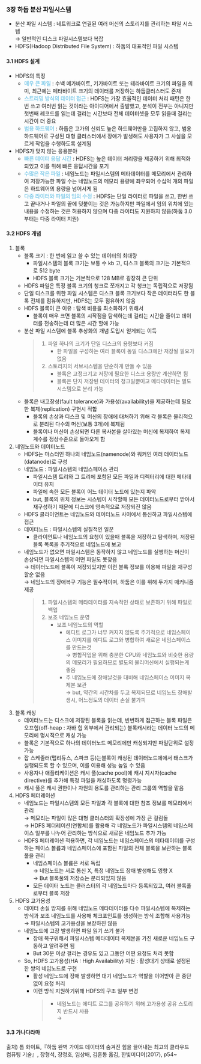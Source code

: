 ### 3장 하둡 분산 파일시스템
+ 분산 파일 시스템 : 네트워크로 연결된 여러 머신의 스토리지를 관리하는 파일 시스템
   <br>→ 일반적인 디스크 파일시스템보다 복잡
+ HDFS(Hadoop Distributed File System) : 하둡의 대표적인 파일 시스템  

#### 3.1 HDFS 설계
+ HDFS의 특징
  - <B style="color:skyblue">매우 큰 파일</B> : 수백 메가바이트, 기가바이트 또는 테라바이트 크기의 파일을 의미, 최근에는 페타바이트 크기의 데이터를 저장하는 하둡클러스터도 존재
  - <B style="color:skyblue">스트리밍 방식의 데이터 접근</B> : HDFS는 가장 효율적인 데이터 처리 패턴은 한 번 쓰고 여러번 읽는 것이라는 아이디어에서 출발했고, 분석이 전부는 아니지만 첫번째 레코드를 읽는데 걸리는 시간보다 전체 데이터셋을 모두 읽을때 걸리는 시간이 더 중요
  - <B style="color:skyblue">범용 하드웨어</B> : 하둡은 고가의 신뢰도 높은 하드웨어만을 고집하지 않고, 범용 하드웨어로 구성된 대형 클러스터에서 장애가 발생해도 사용자가 그 사실을 모르게 작업을 수행하도록 설계됨
+ HDFS가 맞지 않는 응용분야
  - <B style="color:skyblue">빠른 데이터 응답 시간</B> : HDFS는 높은 데이터 처리량을 제공하기 위해 최적화되있고 이를 위해 빠른 응답시간을 포기
  - <B style="color:skyblue">수많은 작은 파일</B> : 네임노드는 파일시스템의 메타데이터를 메모리에서 관리하여 저장가능한 파일 수는 네임노드의 메모리 용량에 좌우되어 수십억 개의 파일은 하드웨어의 용량을 넘어서게 됨
  - <B style="color:skyblue">다중 라이터와 파일의 임의 수정</B> : HDFS는 단일 라이터로 파일을 쓰고, 한번 쓰고 끝나거나 파일의 끝에 덧붙이는 것은 가능하지만 파일에서 임의 위치에 있는 내용을 수정하는 것은 허용하지 않으며 다중 라이터도 지원하지 않음(하둡 3.0부터는 다중 라이터 지원)

#### 3.2 HDFS 개념
1. 블록
   + 블록 크기 : 한 번에 읽고 쓸 수 있는 데이터의 최대량
     - 파일시스템의 블록 크기는 보통 수 kb 고, 디스크 블록의 크기는 기본적으로 512 byte
     - HDFS 블록 크기는 기본적으로 128 MB로 굉장히 큰 단위
   + HDFS 파일은 특정 블록 크기의 청크로 쪼개지고 각 청크는 독립적으로 저장됨
   + 단일 디스크를 위한 파일 시스템은 디스크 블록 크기보다 작은 데이터라도 한 블록 전체를 점유하지만, HDFS는 모두 점유하지 않음
   + HDFS 블록이 큰 이유 : 탐색 비용을 최소화하기 위해서
     - 블록이 매우 크면 블록의 시작점을 탐색하는데 걸리는 시간을 줄이고 데이터를 전송하는데 더 많은 시간 할애 가능
   + 분산 파일 시스템에 블록 추상화의 개념 도입시 얻게되는 이득
        >   1. 파일 하나의 크기가 단일 디스크의 용량보다 커짐
        >       - 한 파일을 구성하는 여러 블록이 동일 디스크에만 저장될 필요가 없음
        >   2. 스토리지의 서브시스템을 단순하게 만들 수 있음 
        >       - 블록은 고정크기고 저장에 필요한 디스크 용량만 계산하면 됨
        >       - 블록은 단지 저장된 데이터의 청크일뿐이고 메타데이터는 별도 시스템으로 분리 가능
   + 블록은 내고장성(fault tolerance)과 가용성(availability)을 제공하는데 필요한 복제(replication) 구현시 적합
      - 블록의 손상과 디스크 및 머신의 장애에 대처하기 위해 각 블록은 물리적으로 분리된 다수의 머신(보통 3개)에 복제됨
      - 블록이나 머신이 손상되면 다른 복사본을 살아있는 머신에 복제하여 복제 계수를 정상수준으로 돌아오게 함
2. 네임노드와 데이터노드
   + HDFS는 마스터인 하나의 네임노드(namenode)와 워커인 여러 데이터노드(datanode)로 구성
   + 네임노드 : 파일시스템의 네임스페이스 관리
      - 파일시스템 트리와 그 트리에 포함된 모든 파일과 디렉터리에 대한 메타데이터 유지
      - 파일에 속한 모든 블록이 어느 데이터 노드에 있는지 파악
      - but, 블록의 위치 정보는 시스템이 시작할때 모든 데이터노드로부터 받아서 재구성하기 때문에 디스크에 영속적으로 저장되진 않음
   + HDFS 클라이언트는 네임노드와 데이터노드 사이에서 통신하고 파일시스템에 접근
   + 데이터노드 : 파일시스템의 실질적인 일꾼
      - 클라이언트나 네임노드의 요청이 있을때 블록을 저장하고 탐색하며, 저장된 블록 목록을 주기적으로 네임노드에 보고
   +  네임노드가 없으면 파일시스템은 동작하지 않고 네임노드를 실행하는 머신이 손상되면 파일시스템의 어떤 파일도 못찾음
     <br>→ 데이터노드에 블록이 저장되있지만 이런 블록 정보를 이용해 파일을 재구성할순 없음
     <br>→ 네임노드의 장애복구 기능은 필수적이며, 하둡은 이를 위해 두가지 매커니즘 제공
      >  1. 파일시스템의 메타데이터를 지속적인 상태로 보존하기 위해 파일로 백업
      >  2. 보조 네임노드 운영
      >     - 보조 네임노드의 역할
      >         *  에디트 로그가 너무 커지지 않도록 주기적으로 네임스페이스 이미지를 에디트 로그와 병합하여 새로운 네임스페이스를 만드는것
      >            <br>→ 병합작업을 위해 충분한 CPU와 네임노드와 비슷한 용량의 메모리가 필요하므로 별도의 물리머신에서 실행되는게 좋음
      >         * 주 네임노드에 장애날것을 대비해 네임스페이스 이미지 복제본 보관
      >            <br>→ but, 약간의 시간차를 두고 복제되므로 네임노드 장애발생시, 어느정도의 데이터 손실 불가피
3. 블록 캐싱
   + 데이터노드는 디스크에 저장된 블록을 읽는데, 빈번하게 접근하는 블록 파일은 오프힙(off-heap : 자바 힙 외부에서 관리되는) 블록캐시라는 데이터 노드의 메모리에 명시적으로 캐싱 가능
   + 블록은 기본적으로 하나의 데이터노드 메모리에만 캐싱되지만 파일단위로 설정 가능
   + 잡 스케줄러(맵리듀스, 스파크 등)는블록이 캐싱된 데이터노드에에서 태스크가 실행되도록 할 수 있으며, 이를 이용해 성능 높일 수 있음
   + 사용자나 애플리케이션은 캐시 풀(cache pool)에 캐시 지시자(cache directive)를 추가해 특정 파일을 캐싱하도록 명령가능
   + 캐시 풀은 캐시 권한이나 자원의 용도를 관리하는 관리 그룹의 역할을 맡음
4. HDFS 페더레이션
   + 네임노드는 파일시스템의 모든 파일과 각 블록에 대한 참조 정보를 메모리에서 관리
      <br>→ 메모리는 파일이 많은 대형 클러스터의 확장성에 가장 큰 걸림돌
      <br>→ HDFS 페더레이션(연합체)를 활용해 각 네임노드가 파일시스템의 네임스페이스 일부를 나누어 관리하는 방식으로 새로운 네임노드 추가 가능
   + HDFS 페더레이션 적용하면, 각 네임노드는 네임스페이스의 메타데이터를 구성하는 페이스 볼륨과 네임스페이스에 포함된 파일의 전체 블록을 보관하는 블록 풀을 관리
     - 네임스페이스 볼륨은 서로 독립
       <br>→ 네임노드는 서로 통신 X, 특정 네임노드 장애 발생해도 영향 X
       <br>→ But 블록풀의 저장소는 분리되있지 않음
     - 모든 데이터 노드는 클러스터의 각 네임노드마다 등록되있고, 여러 블록풀로부터 블록 저장
5. HDFS 고가용성
   + 데이터 손실 방지를 위해 네임노드 메타데이터를 다수 파일시스템에 복제하는 방식과 보조 네임노드를 사용해 체크포인트를 생성하는 방식 조합해 사용가능
     <br>→ 파일시스템의 고가용성을 보장하진 않음
   + 네임노드에 고장 발생하면 파일 읽기 쓰기 불가
     - 장애 복구위해서 파일시스템 메타데이터 복제본을 가진 새로운 네임노드 구동하고 알려주면 됨
     - But 30분 이상 걸리는 경우도 있고 그동안 어떤 요청도 처리 못함
   + So, HDFS 고가용성(HA : High Availability) 지원 : 활성대기 상태로 설정된 한 쌍의 네임노드로 구현
     - 활성 네임노드에 장애 발생하면 대기 네임노드가 역할을 이어받아 큰 중단 없이 요청 처리
     - 이런 방식 지원하기위해 HDFS의 구조 일부 변경
       > - 네임노드는 에디트 로그를 공유하기 위해 고가용성 공유 스토리지 반드시 사용
       >     <br>→ 

#### 3.3 가나다라마



출처) 톰 화이트,『하둡 완벽 가이드 데이터의 숨겨진 힘을 끌어내는 최고의 클라우드 컴퓨팅 기술』, 장형석, 장정호, 임상배, 김훈동 옮김, 한빛미디어(2017), p54~
